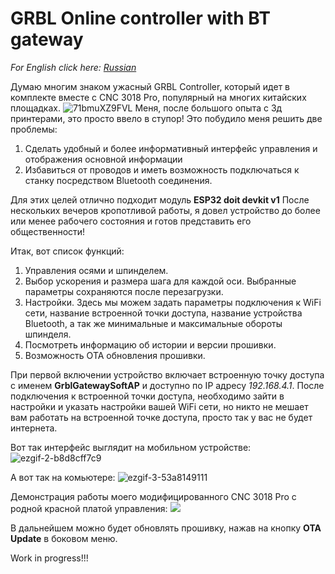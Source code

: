 # GRBL Online controller with BT gateway
*For English click here: [Russian](README.md)*

Думаю многим знаком ужасный GRBL Controller, который идет в комплекте вместе с CNC 3018 Pro, популярный на многих китайских площадках.
![71bmuXZ9FVL](https://github.com/beeline09/grblGateway/assets/2519627/da9a46f9-5c30-4f36-9362-bae5de05f194)
Меня, после большого опыта с 3д принтерами, это просто ввело в ступор! Это побудило меня решить две проблемы:
1. Сделать удобный и более информативный интерфейс управления и отображения основной информации
2. Избавиться от проводов и иметь возможность подключаться к станку посредством Bluetooth соединения.

Для этих целей отлично подходит модуль **ESP32 doit devkit v1**
После нескольких вечеров кропотливой работы, я довел устройство до более или менее рабочего состояния и готов представить его общественности!

Итак, вот список функций:
1. Управления осями и шпинделем.
2. Выбор ускорения и размера шага для каждой оси. Выбранные параметры сохраняются после перезагрузки.
3. Настройки. Здесь мы можем задать параметры подключения к WiFi сети, название встроенной точки доступа, название устройства Bluetooth, а так же минимальные и максимальные обороты шпинделя.
4. Посмотреть информацию об истории и версии прошивки.
5. Возможность OTA обновления прошивки.

При первой включении устройство включает встроенную точку доступа с именем **GrblGatewaySoftAP** и доступно по IP адресу *192.168.4.1*. После подключения к встроенной точки доступа, необходимо зайти в настройки и указать настройки вашей WiFi сети, но никто не мешает вам работать на встроенной точке доступа, просто так у вас не будет интернета.

Вот так интерфейс выглядит на мобильном устройстве:
![ezgif-2-b8d8cff7c9](https://github.com/beeline09/grblGateway/assets/2519627/157c6f34-40fc-4c3b-8f0c-5773a1ebf5de)

А вот так на комьютере:
![ezgif-3-53a8149111](https://github.com/beeline09/grblGateway/assets/2519627/ac92c6d5-580e-45a8-a4a9-414e81f53e1a)

Демонстрация работы моего модифицированного CNC 3018 Pro с родной красной платой управления:
[![](https://markdown-videos-api.jorgenkh.no/youtube/AT5URx6y_3I)](https://youtu.be/AT5URx6y_3I)



В дальнейшем можно будет обновлять прошивку, нажав на кнопку **OTA Update** в боковом меню.


Work in progress!!!

